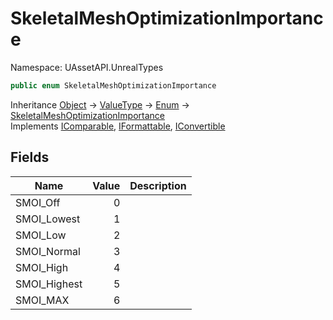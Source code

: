 # SkeletalMeshOptimizationImportance

Namespace: UAssetAPI.UnrealTypes

```csharp
public enum SkeletalMeshOptimizationImportance
```

Inheritance [Object](https://docs.microsoft.com/en-us/dotnet/api/system.object) → [ValueType](https://docs.microsoft.com/en-us/dotnet/api/system.valuetype) → [Enum](https://docs.microsoft.com/en-us/dotnet/api/system.enum) → [SkeletalMeshOptimizationImportance](./uassetapi.unrealtypes.skeletalmeshoptimizationimportance.md)<br>
Implements [IComparable](https://docs.microsoft.com/en-us/dotnet/api/system.icomparable), [IFormattable](https://docs.microsoft.com/en-us/dotnet/api/system.iformattable), [IConvertible](https://docs.microsoft.com/en-us/dotnet/api/system.iconvertible)

## Fields

| Name | Value | Description |
| --- | --: | --- |
| SMOI_Off | 0 |  |
| SMOI_Lowest | 1 |  |
| SMOI_Low | 2 |  |
| SMOI_Normal | 3 |  |
| SMOI_High | 4 |  |
| SMOI_Highest | 5 |  |
| SMOI_MAX | 6 |  |
